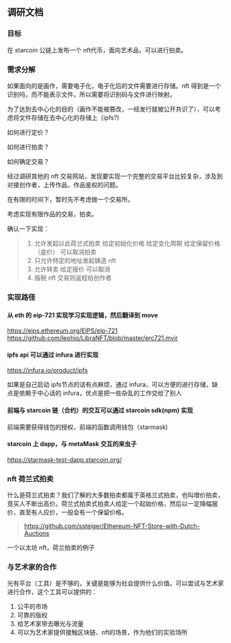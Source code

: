 ## 调研文档
### 目标

在 starcoin 公链上发布一个 nft代币，面向艺术品，可以进行拍卖。

### 需求分解

如果面向的是画作，需要电子化，电子化后的文件需要进行存储。nft 得到是一个识别吗，而不能表示文件，所以需要将识别码与文件进行映射。

为了达到去中心化的目的（画作不能被篡改，一经发行就被公开共识了），可以考虑将文件存储在去中心化的存储上（ipfs?)

如何进行定价？

如何进行拍卖？

如何确定交易？

经过调研其他的 nft 交易网站，发现要实现一个完整的交易平台比较复杂，涉及到对接创作者，上传作品，作品鉴权的问题。

在有限的时间下，暂时先不考虑做一个交易所。

考虑实现有限作品的交易，拍卖。

确认一下实现：

> 1. 允许发起以此荷兰式拍卖
> 	给定初始化价格
> 	给定变化周期
> 	给定保留价格（底价）
> 	可以取消拍卖
> 2. 只允许特定的地址发起铸造 nft
> 3. 允许转卖
>	给定报价
>	可以取消
> 4. 版税 nft
> 	交易则返程给创作者

### 实现路径
#### 从 eth 的 eip-721 实现学习实现逻辑，然后翻译到 move

https://eips.ethereum.org/EIPS/eip-721
https://github.com/leohio/LibraNFT/blob/master/erc721.mvir

#### ipfs api 可以通过 infura 进行实现

https://infura.io/product/ipfs

如果是自己启动 ipfs节点的话有点麻烦，通过 infura，可以方便的进行存储，缺点是依赖于中心话的 infura，优点是把一些杂乱的工作交给了别人

#### 前端与 starcoin 链（合约）的交互可以通过 starcoin sdk(npm) 实现

前端需要获得钱包的授权，前端的函数调用钱包（starmask)

#### starcoin 上 dapp，与 metaMask 交互的来虫子
https://starmask-test-dapp.starcoin.org/

### nft 荷兰式拍卖
什么是荷兰式拍卖？我们了解的大多数拍卖都属于英格兰式拍卖，也叫增价拍卖，竞买人不断出高价。荷兰式拍卖式拍卖人给定一个起始价格，然后以一定降幅报价，直至有人应价，一般会有一个保留价格。

> https://github.com/ssteiger/Ethereum-NFT-Store-with-Dutch-Auctions

一个以太坊 nft，荷兰拍卖的例子

### 与艺术家的合作
光有平台（工具）是不够的，关键是能够为社会提供什么价值。可以尝试与艺术家进行合作，这个工具可以提供的：
1. 公平的市场
2. 可靠的版权
3. 给艺术家带去曝光与流量
4. 可以为艺术家提供接触区块链、nft的场景，作为他们的实验场所